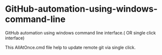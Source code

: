 # GitHub-automation-using-windows-command-line
GitHub automation using windows command line interface.( OR single click interface)

This AllAtOnce.cmd file help to update remote git via single click.
